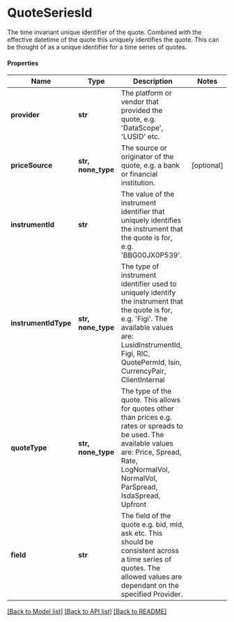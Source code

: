 # QuoteSeriesId

The time invariant unique identifier of the quote. Combined with the effective datetime of the quote this  uniquely identifies the quote. This can be thought of as a unique identifier for a time series of quotes.

#### Properties
Name | Type | Description | Notes
------------ | ------------- | ------------- | -------------
**provider** | **str** | The platform or vendor that provided the quote, e.g. &#x27;DataScope&#x27;, &#x27;LUSID&#x27; etc. | 
**priceSource** | **str, none_type** | The source or originator of the quote, e.g. a bank or financial institution. | [optional] 
**instrumentId** | **str** | The value of the instrument identifier that uniquely identifies the instrument that the quote is for, e.g. &#x27;BBG00JX0P539&#x27;. | 
**instrumentIdType** | **str, none_type** | The type of instrument identifier used to uniquely identify the instrument that the quote is for, e.g. &#x27;Figi&#x27;. The available values are: LusidInstrumentId, Figi, RIC, QuotePermId, Isin, CurrencyPair, ClientInternal | 
**quoteType** | **str, none_type** | The type of the quote. This allows for quotes other than prices e.g. rates or spreads to be used. The available values are: Price, Spread, Rate, LogNormalVol, NormalVol, ParSpread, IsdaSpread, Upfront | 
**field** | **str** | The field of the quote e.g. bid, mid, ask etc. This should be consistent across a time series of quotes. The allowed values are dependant on the specified Provider. | 

[[Back to Model list]](../README.md#documentation-for-models) [[Back to API list]](../README.md#documentation-for-api-endpoints) [[Back to README]](../README.md)

